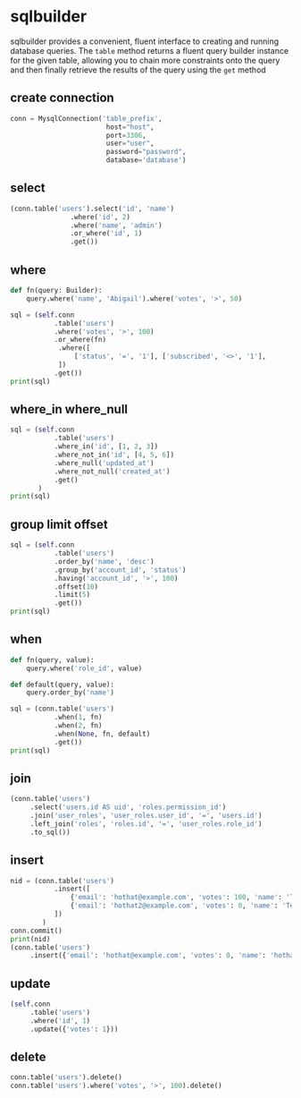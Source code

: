 
# sqlbuilder
sqlbuilder provides a convenient, fluent interface to creating and running database queries.
The `table` method returns a fluent query builder instance for the given table, allowing you to chain more constraints onto the query and then finally retrieve the results of the query using the `get` method
## create connection
```python
conn = MysqlConnection('table_prefix', 
                        host="host",
                        port=3306,
                        user="user",
                        password="password",
                        database='database')
```

## select
```python
(conn.table('users').select('id', 'name')
               .where('id', 2)
               .where('name', 'admin')
               .or_where('id', 1)
               .get())
```

## where
```python
def fn(query: Builder):
    query.where('name', 'Abigail').where('votes', '>', 50)

sql = (self.conn
           .table('users')
           .where('votes', '>', 100)
           .or_where(fn)
            .where([
                ['status', '=', '1'], ['subscribed', '<>', '1'],
            ])
           .get())
print(sql)
```

## where_in where_null
```python
sql = (self.conn
           .table('users')
           .where_in('id', [1, 2, 3])
           .where_not_in('id', [4, 5, 6])
           .where_null('updated_at')
           .where_not_null('created_at')
           .get()
       )
print(sql)
```
    
## group limit offset
```python
sql = (self.conn
           .table('users')
           .order_by('name', 'desc')
           .group_by('account_id', 'status')
           .having('account_id', '>', 100)
           .offset(10)
           .limit(5)
           .get())
print(sql)

```

## when
```python
def fn(query, value):
    query.where('role_id', value)

def default(query, value):
    query.order_by('name')

sql = (conn.table('users')
           .when(1, fn)
           .when(2, fn)
           .when(None, fn, default)
           .get())
print(sql)
```
## join
```python
(conn.table('users')
     .select('users.id AS uid', 'roles.permission_id')
     .join('user_roles', 'user_roles.user_id', '=', 'users.id')
     .left_join('roles', 'roles.id', '=', 'user_roles.role_id')
     .to_sql())
```
## insert
```python
nid = (conn.table('users')
           .insert([
               {'email': 'hothat@example.com', 'votes': 100, 'name': 'Test1'},
               {'email': 'hothat2@example.com', 'votes': 0, 'name': 'Test2'},
           ])
        )
conn.commit()
print(nid)
(conn.table('users')
     .insert({'email': 'hothat@example.com', 'votes': 0, 'name': 'hothat'}))
```

## update
```python
(self.conn
     .table('users')
     .where('id', 1)
     .update({'votes': 1}))
```

## delete   
```python
conn.table('users').delete()
conn.table('users').where('votes', '>', 100).delete()
```